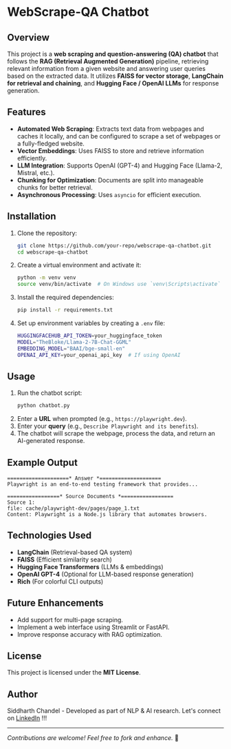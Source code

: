 # WebScrape-QA Chatbot

## Overview
This project is a **web scraping and question-answering (QA) chatbot** that follows the **RAG (Retrieval Augmented Generation)** pipeline, retrieving relevant information from a given website and answering user queries based on the extracted data. It utilizes **FAISS for vector storage**, **LangChain for retrieval and chaining**, and **Hugging Face / OpenAI LLMs** for response generation.

## Features
- **Automated Web Scraping**: Extracts text data from webpages and caches it locally, and can be configured to scrape a set of webpages or a fully-fledged website.
- **Vector Embeddings**: Uses FAISS to store and retrieve information efficiently.
- **LLM Integration**: Supports OpenAI (GPT-4) and Hugging Face (Llama-2, Mistral, etc.).
- **Chunking for Optimization**: Documents are split into manageable chunks for better retrieval.
- **Asynchronous Processing**: Uses `asyncio` for efficient execution.

## Installation

1. Clone the repository:
    ```sh
    git clone https://github.com/your-repo/webscrape-qa-chatbot.git
    cd webscrape-qa-chatbot
    ```

2. Create a virtual environment and activate it:
    ```sh
    python -m venv venv
    source venv/bin/activate  # On Windows use `venv\Scripts\activate`
    ```

3. Install the required dependencies:
    ```sh
    pip install -r requirements.txt
    ```

4. Set up environment variables by creating a `.env` file:
    ```sh
    HUGGINGFACEHUB_API_TOKEN=your_huggingface_token
    MODEL="TheBloke/Llama-2-7B-Chat-GGML"
    EMBEDDING_MODEL="BAAI/bge-small-en"
    OPENAI_API_KEY=your_openai_api_key  # If using OpenAI
    ```

## Usage

1. Run the chatbot script:
    ```sh
    python chatbot.py
    ```
2. Enter a **URL** when prompted (e.g., `https://playwright.dev`).
3. Enter your **query** (e.g., `Describe Playwright and its benefits`).
4. The chatbot will scrape the webpage, process the data, and return an AI-generated response.

## Example Output
```
====================* Answer *====================
Playwright is an end-to-end testing framework that provides...

=================* Source Documents *=================
Source 1:
file: cache/playwright-dev/pages/page_1.txt
Content: Playwright is a Node.js library that automates browsers.
```

## Technologies Used
- **LangChain** (Retrieval-based QA system)
- **FAISS** (Efficient similarity search)
- **Hugging Face Transformers** (LLMs & embeddings)
- **OpenAI GPT-4** (Optional for LLM-based response generation)
- **Rich** (For colorful CLI outputs)

## Future Enhancements
- Add support for multi-page scraping.
- Implement a web interface using Streamlit or FastAPI.
- Improve response accuracy with RAG optimization.

## License
This project is licensed under the **MIT License**.

## Author
Siddharth Chandel - Developed as part of NLP & AI research.
Let's connect on [LinkedIn](https://www.linkedin.com/in/siddharth-chandel-001097245/) !!!

---
_Contributions are welcome! Feel free to fork and enhance._ 🚀
